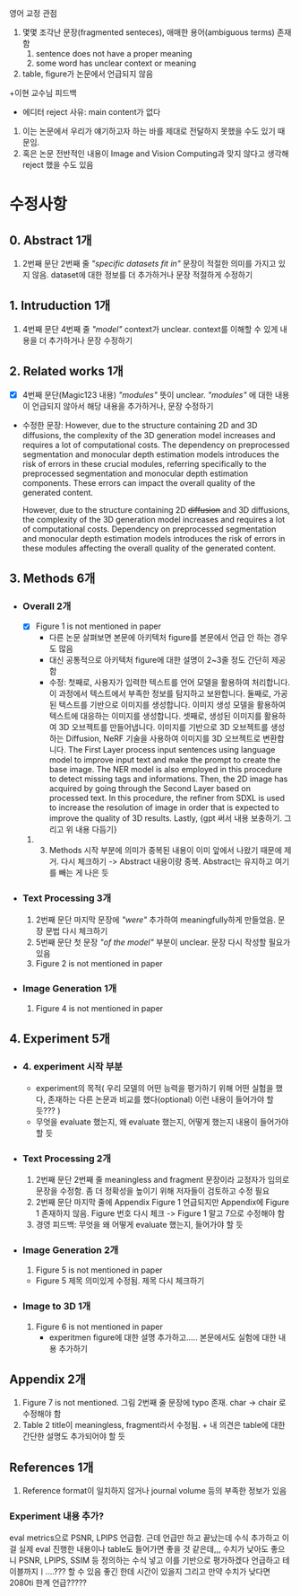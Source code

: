
영어 교정 관점
1. 몇몇 조각난 문장(fragmented senteces), 애매한 용어(ambiguous terms) 존재함
	1. sentence does not have a proper meaning
	2. some word has unclear context or meaning
2. table, figure가 논문에서 언급되지 않음

+이현 교수님 피드백
- 에디터 reject 사유: main content가 없다
1. 이는 논문에서 우리가 얘기하고자 하는 바를 제대로 전달하지 못했을 수도 있기 때문임.
2. 혹은 논문 전반적인 내용이 Image and Vision Computing과 맞지 않다고 생각해 reject 했을 수도 있음
# 수정사항
## 0. Abstract 1개
1. 2번째 문단 2번째 줄 *"specific datasets fit in"* 문장이 적절한 의미를 가지고 있지 않음. dataset에 대한 정보를 더 추가하거나 문장 적절하게 수정하기
## 1. Intruduction 1개
1. 4번째 문단 4번째 줄 *"model"* context가 unclear. context를 이해할 수 있게 내용을 더 추가하거나 문장 수정하기 
## 2. Related works 1개
- [x] 4번째 문단(Magic123 내용) *"modules"* 뜻이 unclear. *"modules"* 에 대한 내용이 언급되지 않아서 해당 내용을 추가하거나, 문장 수정하기
- 수정한 문장:
	However, due to the structure containing 2D and 3D diffusions, the complexity of the 3D generation model increases and requires a lot of computational costs. The dependency on preprocessed segmentation and monocular depth estimation models introduces the risk of errors in these crucial modules, referring specifically to the preprocessed segmentation and monocular depth estimation components. These errors can impact the overall quality of the generated content.
	
	However, due to the structure containing 2D ~~diffusion~~ and 3D diffusions, the complexity of the 3D generation model increases and requires a lot of computational costs. Dependency on preprocessed segmentation and monocular depth estimation models introduces the risk of errors in these modules affecting the overall quality of the generated content.
## 3. Methods 6개
- ### Overall 2개
	- [x] Figure 1 is not mentioned in paper
		- 다른 논문 살펴보면 본문에 아키텍처 figure를 본문에서 언급 안 하는 경우도 많음
		- 대신 공통적으로 아키텍처 figure에 대한 설명이 2~3줄 정도 간단히 제공함
		- 수정:
		  첫째로, 사용자가 입력한 텍스트를 언어 모델을 활용하여 처리합니다. 이 과정에서 텍스트에서 부족한 정보를 탐지하고 보완합니다.
		  둘째로, 가공된 텍스트를 기반으로 이미지를 생성합니다. 이미지 생성 모델을 활용하여 텍스트에 대응하는 이미지를 생성합니다.
		  셋째로, 생성된 이미지를 활용하여 3D 오브젝트를 만들어냅니다. 이미지를 기반으로 3D 오브젝트를 생성하는 Diffusion, NeRF 기술을 사용하여 이미지를 3D 오브젝트로 변환합니다.
		  The First Layer process input sentences using language model to improve input text and make the prompt to create the base image. The NER model is also employed in this procedure to detect missing tags and informations.
		  Then, the 2D image has acquired by going through the Second Layer based on processed text. In this procedure, the refiner from SDXL is used to increase the resolution of image in order that is expected to improve the quality of 3D results.
		  Lastly, {gpt 써서 내용 보충하기. 그리고 위 내용 다듬기}
	1.  3. Methods 시작 부분에 의미가 중복된 내용이 이미 앞에서 나왔기 때문에 제거. 다시 체크하기 
	   -> Abstract 내용이랑 중복. Abstract는 유지하고 여기를 빼는 게 나은 듯


- ### Text Processing 3개
	1. 2번째 문단 마지막 문장에 *"were"* 추가하여 meaningfully하게 만들었음. 문장 문법 다시 체크하기
	2. 5번째 문단 첫 문장 *"of the model"* 부분이 unclear. 문장 다시 작성할 필요가 있음
	3. Figure 2 is not mentioned in paper

- ### Image Generation 1개
	1. Figure 4 is not mentioned in paper
## 4. Experiment 5개
- ### 4. experiment 시작 부분
	- experiment의 목적( 우리 모델의 어떤 능력을 평가하기 위해 어떤 실험을 했다, 존재하는 다른 논문과 비교를 했다(optional) 이런 내용이 들어가야 할 듯??? )
	- 무엇을 evaluate 했는지, 왜 evaluate 했는지, 어떻게 했는지 내용이 들어가야 할 듯

- ### Text Processing 2개
	1. 2번째 문단 2번째 줄 meaningless and fragment 문장이라 교정자가 임의로 문장을 수정함. 좀 더 정확성을 높이기 위해 저자들이 검토하고 수정 필요
	2. 2번째 문단 마지막 줄에 Appendix Figure 1 언급되지만 Appendix에 Figure 1 존재하지 않음. Figure 번호 다시 체크 -> Figure 1 말고 7으로 수정해야 함
	3. 경영 피드백: 무엇을 왜 어떻게 evaluate 했는지, 들어가야 할 듯
- ### Image Generation 2개
	1. Figure 5 is not mentioned in paper
	- Figure 5 제목 의미있게 수정됨. 제목 다시 체크하기
- ### Image to 3D 1개
	1. Figure 6 is not mentioned in paper
		- experitmen figure에 대한 설명 추가하고..... 본문에서도 실험에 대한 내용 추가하기
## Appendix 2개
1. Figure 7 is not mentioned. 그림 2번째 줄 문장에 typo 존재. char -> chair 로 수정해야 함
2. Table 2 title이 meaningless, fragment라서 수정됨. + 내 의견은 table에 대한 간단한 설명도 추가되어야 할 듯
## References 1개
1. Reference format이 일치하지 않거나 journal volume 등의 부족한 정보가 있음



### Experiment 내용 추가?
eval metrics으로 PSNR, LPIPS 언급함. 근데 언급만 하고 끝났는데 수식 추가하고 이걸 실제 eval 진행한 내용이나 table도 들어가면 좋을 것 같은데,,,
수치가 낮아도 좋으니 PSNR, LPIPS, SSIM 등 정의하는 수식 넣고 이를 기반으로 평가하겠다 언급하고 테이블까지ㅣ....??? 할 수 있음 좋긴 한데 시간이 있을지
그리고 만약 수치가 낮다면 2080ti 한계 언급?????

